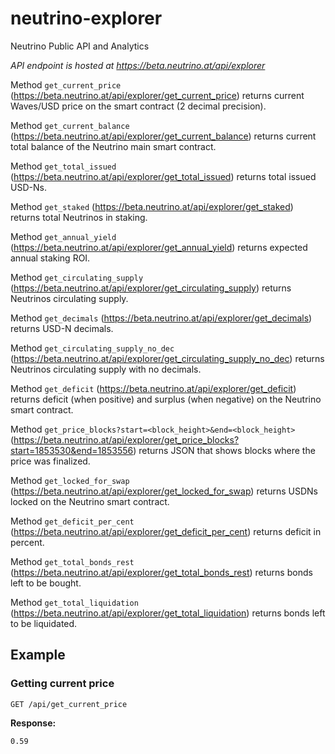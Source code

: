 # neutrino-explorer
Neutrino Public API and Analytics

*API endpoint is hosted at https://beta.neutrino.at/api/explorer*

Method ```get_current_price``` (https://beta.neutrino.at/api/explorer/get_current_price) returns current Waves/USD price on the smart contract (2 decimal precision).

Method ```get_current_balance``` (https://beta.neutrino.at/api/explorer/get_current_balance) returns current total balance of the Neutrino main smart contract.

Method ```get_total_issued``` (https://beta.neutrino.at/api/explorer/get_total_issued) returns total issued USD-Ns.

Method ```get_staked``` (https://beta.neutrino.at/api/explorer/get_staked) returns total Neutrinos in staking.

Method ```get_annual_yield``` (https://beta.neutrino.at/api/explorer/get_annual_yield) returns expected annual staking ROI.

Method ```get_circulating_supply``` (https://beta.neutrino.at/api/explorer/get_circulating_supply) returns Neutrinos circulating supply.

Method ```get_decimals``` (https://beta.neutrino.at/api/explorer/get_decimals) returns USD-N decimals.

Method ```get_circulating_supply_no_dec``` (https://beta.neutrino.at/api/explorer/get_circulating_supply_no_dec) returns Neutrinos circulating supply with no decimals.

Method ```get_deficit``` (https://beta.neutrino.at/api/explorer/get_deficit) returns deficit (when positive) and surplus (when negative) on the Neutrino smart contract.

Method ```get_price_blocks?start=<block_height>&end=<block_height>``` (https://beta.neutrino.at/api/explorer/get_price_blocks?start=1853530&end=1853556) returns JSON that shows blocks where the price was finalized.

Method ```get_locked_for_swap``` (https://beta.neutrino.at/api/explorer/get_locked_for_swap) returns USDNs locked on the Neutrino smart contract.

Method ```get_deficit_per_cent``` (https://beta.neutrino.at/api/explorer/get_deficit_per_cent) returns deficit in percent.

Method ```get_total_bonds_rest``` (https://beta.neutrino.at/api/explorer/get_total_bonds_rest) returns bonds left to be bought.

Method ```get_total_liquidation``` (https://beta.neutrino.at/api/explorer/get_total_liquidation) returns bonds left to be liquidated.


## Example
### Getting current price

```
GET /api/get_current_price
```

**Response:**
```
0.59
```
